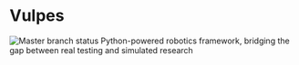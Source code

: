 # Vulpes
![Master branch status](https://travis-ci.org/jellevos/Vulpes.svg?branch=master)
Python-powered robotics framework, bridging the gap between real testing and simulated research
